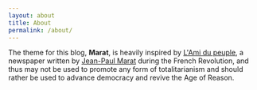 ```yaml
---
layout: about
title: About
permalink: /about/
---
```


The theme for this blog, **Marat**, is heavily inspired by [L'Ami du peuple](https://en.wikipedia.org/wiki/L%27Ami_du_peuple), a newspaper written by [Jean-Paul Marat](https://en.wikipedia.org/wiki/Jean-Paul_Marat) during the French Revolution, and thus may not be used to promote any form of totalitarianism and should rather be used to advance democracy and revive the Age of Reason.

